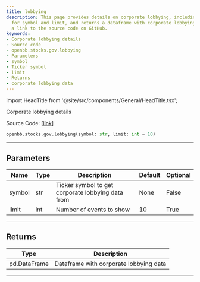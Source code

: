 ```yaml
---
title: lobbying
description: This page provides details on corporate lobbying, including parameters
  for symbol and limit, and returns a dataframe with corporate lobbying data. It includes
  a link to the source code on GitHub.
keywords:
- Corporate lobbying details
- Source code
- openbb.stocks.gov.lobbying
- Parameters
- symbol
- Ticker symbol
- limit
- Returns
- corporate lobbying data
---
```


import HeadTitle from '@site/src/components/General/HeadTitle.tsx';

<HeadTitle title="stocks.gov.lobbying - Reference | OpenBB SDK Docs" />

Corporate lobbying details

Source Code: [[link](https://github.com/OpenBB-finance/OpenBBTerminal/tree/main/openbb_terminal/stocks/government/quiverquant_model.py#L532)]

```python wordwrap
openbb.stocks.gov.lobbying(symbol: str, limit: int = 10)
```

---

## Parameters

| Name | Type | Description | Default | Optional |
| ---- | ---- | ----------- | ------- | -------- |
| symbol | str | Ticker symbol to get corporate lobbying data from | None | False |
| limit | int | Number of events to show | 10 | True |


---

## Returns

| Type | Description |
| ---- | ----------- |
| pd.DataFrame | Dataframe with corporate lobbying data |
---

